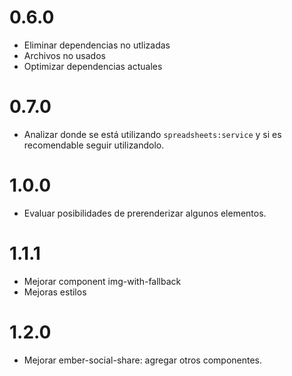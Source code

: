 # 0.6.0
+ Eliminar dependencias no utlizadas
+ Archivos no usados
+ Optimizar dependencias actuales

# 0.7.0
+ Analizar donde se está utilizando `spreadsheets:service` y si es recomendable seguir utilizandolo.

# 1.0.0
+ Evaluar posibilidades de prerenderizar algunos elementos.

# 1.1.1
+ Mejorar component img-with-fallback
+ Mejoras estilos

# 1.2.0
+ Mejorar ember-social-share: agregar otros componentes.
